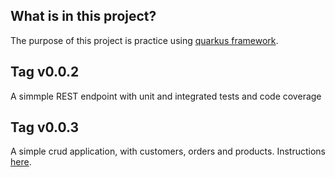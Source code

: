 ## What is in this project?

The purpose of this project is practice using [quarkus framework](www.quarkus.io).

## Tag v0.0.2

A simmple REST endpoint with unit and integrated tests and code coverage

## Tag v0.0.3

A simple crud application, with customers, orders and products. Instructions [here](docs/practice3.md).
